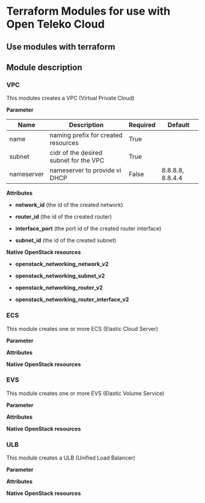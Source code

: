 # Terraform Modules for use with Open Teleko Cloud

## Use modules with terraform

## Module description

### VPC

This modules creates a VPC (Virtual Private Cloud)

**Parameter**

| Name | Description | Required | Default |
|---|---|---|---|
| name | naming prefix for created resources | True | |
| subnet | cidr of the desired subnet for the VPC | True | |
| nameserver | nameserver to provide vi DHCP | False | 8.8.8.8, 8.8.4.4 |

**Attributes**

* **network\_id** (the id of the created network)

* **router\_id** (the id of the created router)

* **interface\_port** (the port id of the created router interface)

* **subnet\_id** (the id of the created subnet)

**Native OpenStack resources**

* **openstack\_networking_network\_v2**

* **openstack\_networking_subnet\_v2**

* **openstack\_networking_router\_v2**

* **openstack\_networking_router\_interface\_v2**

### ECS

This module creates one or more ECS (Elastic Cloud Server)

**Parameter**

**Attributes**

**Native OpenStack resources**

### EVS

This module creates one or more EVS (Elastic Volume Service)

**Parameter**

**Attributes**

**Native OpenStack resources**

### ULB

This module creates a ULB (Unified Load Balancer)

**Parameter**

**Attributes**

**Native OpenStack resources**
